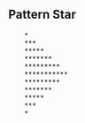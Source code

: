 ## Pattern Star

        *
        ***
        *****
        *******
        *********
        ***********
        *********
        *******
        *****
        ***
        *
